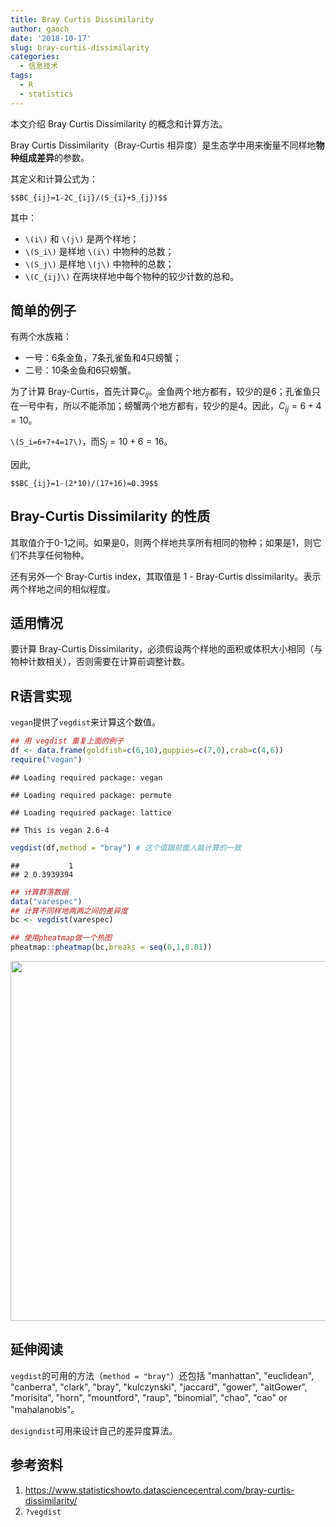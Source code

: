 ```yaml
---
title: Bray Curtis Dissimilarity
author: gaoch
date: '2018-10-17'
slug: bray-curtis-dissimilarity
categories:
  - 信息技术
tags:
  - R
  - statistics
---
```


本文介绍 Bray Curtis Dissimilarity 的概念和计算方法。

Bray Curtis Dissimilarity（Bray-Curtis 相异度）是生态学中用来衡量不同样地**物种组成差异**的参数。

其定义和计算公式为：

`$$BC_{ij}=1-2C_{ij}/(S_{i}+S_{j})$$`

其中：

- `\(i\)` 和 `\(j\)` 是两个样地；
- `\(S_i\)` 是样地 `\(i\)` 中物种的总数；
- `\(S_j\)` 是样地 `\(j\)` 中物种的总数；
- `\(C_{ij}\)` 在两块样地中每个物种的较少计数的总和。


## 简单的例子

有两个水族箱：

- 一号：6条金鱼，7条孔雀鱼和4只螃蟹；
- 二号：10条金鱼和6只螃蟹。

为了计算 Bray-Curtis，首先计算$C_{ij}$。金鱼两个地方都有，较少的是6；孔雀鱼只在一号中有，所以不能添加；螃蟹两个地方都有，较少的是4。因此，$C_{ij}=6+4=10$。

`\(S_i=6+7+4=17\)`，而$S_j=10+6=16$。

因此,

`$$BC_{ij}=1-(2*10)/(17+16)=0.39$$`

## Bray-Curtis Dissimilarity 的性质

其取值介于0-1之间。如果是0，则两个样地共享所有相同的物种；如果是1，则它们不共享任何物种。

还有另外一个 Bray-Curtis index，其取值是 1 - Bray-Curtis dissimilarity。表示两个样地之间的相似程度。

## 适用情况

要计算 Bray-Curtis Dissimilarity，必须假设两个样地的面积或体积大小相同（与物种计数相关），否则需要在计算前调整计数。


## R语言实现

`vegan`提供了`vegdist`来计算这个数值。


``` r
## 用 vegdist 重复上面的例子
df <- data.frame(goldfish=c(6,10),guppies=c(7,0),crab=c(4,6))
require("vegan")
```

```
## Loading required package: vegan
```

```
## Loading required package: permute
```

```
## Loading required package: lattice
```

```
## This is vegan 2.6-4
```

``` r
vegdist(df,method = "bray") # 这个值跟前面人脑计算的一致
```

```
##           1
## 2 0.3939394
```

``` r
## 计算群落数据
data("varespec")
## 计算不同样地两两之间的差异度
bc <- vegdist(varespec)

## 使用pheatmap做一个热图
pheatmap::pheatmap(bc,breaks = seq(0,1,0.01))
```

<img src="{{< blogdown/postref >}}index.zh_files/figure-html/vegdist-1.png" width="576" />

## 延伸阅读

`vegdist`的可用的方法（`method = "bray"`）还包括 "manhattan", "euclidean", "canberra", "clark", "bray", "kulczynski", "jaccard", "gower", "altGower", "morisita", "horn", "mountford", "raup", "binomial", "chao", "cao" or "mahalanobis"。

`designdist`可用来设计自己的差异度算法。



## 参考资料

1. https://www.statisticshowto.datasciencecentral.com/bray-curtis-dissimilarity/
2. `?vegdist`
